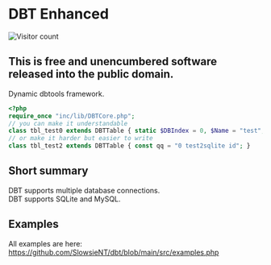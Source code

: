 # DBT Enhanced
![Visitor count](https://shields-io-visitor-counter.herokuapp.com/badge?page=slowsient.dbt)
## This is free and unencumbered software released into the public domain.<br>
Dynamic dbtools framework.<br>
```php
<?php
require_once "inc/lib/DBTCore.php";
// you can make it understandable
class tbl_test0 extends DBTTable { static $DBIndex = 0, $Name = "test", $Key = "id"; }
// or make it harder but easier to write
class tbl_test2 extends DBTTable { const qq = "0 test2sqlite id"; }
```
## Short summary
DBT supports multiple database connections.<br>
DBT supports SQLite and MySQL.<br>

## Examples
All examples are here: https://github.com/SlowsieNT/dbt/blob/main/src/examples.php
